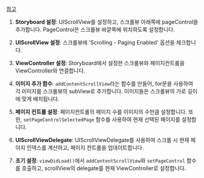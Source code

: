 [참고](https://fomaios.tistory.com/entry/Swift-%EC%8A%A4%ED%81%AC%EB%A1%A4%EB%B7%B0%EB%A1%9C-%EC%9D%B4%EB%AF%B8%EC%A7%80-%ED%8E%98%EC%9D%B4%EC%A7%80%EC%B2%98%EB%9F%BC-%EB%84%98%EA%B8%B0%EA%B8%B0Image-Paging-with-UIScrollView)
1. **Storyboard 설정**: UIScrollView를 설정하고, 스크롤뷰 아래쪽에 pageControl을 추가합니다. PageControl은 스크롤뷰 바깥쪽에 위치하도록 설정합니다​[](https://fomaios.tistory.com/entry/Swift-%EC%8A%A4%ED%81%AC%EB%A1%A4%EB%B7%B0%EB%A1%9C-%EC%9D%B4%EB%AF%B8%EC%A7%80-%ED%8E%98%EC%9D%B4%EC%A7%80%EC%B2%98%EB%9F%BC-%EB%84%98%EA%B8%B0%EA%B8%B0Image-Paging-with-UIScrollView#:~:text=,PageControl%EC%9D%80%20%EC%8A%A4%ED%81%AC%EB%A1%A4%EB%B7%B0%20%EB%B0%94%EA%B9%A5%EC%AA%BD%EC%97%90%20%EC%9C%84%EC%B9%98%ED%95%98%EA%B2%8C%20%EC%84%B8%ED%8C%85%ED%95%B4%EC%A3%BC%EC%84%B8%EC%9A%94)​.
    
2. **UIScrollView 설정**: 스크롤뷰에 'Scrolling - Paging Enabled' 옵션을 체크합니다​[](https://fomaios.tistory.com/entry/Swift-%EC%8A%A4%ED%81%AC%EB%A1%A4%EB%B7%B0%EB%A1%9C-%EC%9D%B4%EB%AF%B8%EC%A7%80-%ED%8E%98%EC%9D%B4%EC%A7%80%EC%B2%98%EB%9F%BC-%EB%84%98%EA%B8%B0%EA%B8%B0Image-Paging-with-UIScrollView#:~:text=%EA%B7%B8%EB%A6%AC%EA%B3%A4%20%EC%8A%A4%ED%81%AC%EB%A1%A4%EB%B7%B0%EB%A5%BC%20%ED%81%B4%EB%A6%AD%ED%95%98%EC%85%94%EC%84%9C%20Scrolling%20,Paging%20Enabled%EB%A5%BC%20%EC%B2%B4%ED%81%AC%ED%95%B4%EC%A3%BC%EC%84%B8%EC%9A%94)​.
    
3. **ViewController 설정**: Storyboard에서 설정한 스크롤뷰와 페이지컨트롤을 ViewController와 연결합니다​[](https://fomaios.tistory.com/entry/Swift-%EC%8A%A4%ED%81%AC%EB%A1%A4%EB%B7%B0%EB%A1%9C-%EC%9D%B4%EB%AF%B8%EC%A7%80-%ED%8E%98%EC%9D%B4%EC%A7%80%EC%B2%98%EB%9F%BC-%EB%84%98%EA%B8%B0%EA%B8%B0Image-Paging-with-UIScrollView#:~:text=,IBOutlet%20weak%20var%20scrollView%3A%20UIScrollView)​.
    
4. **이미지 추가 함수**: `addContentScrollView`라는 함수를 만들어, for문을 사용하여 각 이미지를 스크롤뷰의 subView로 추가합니다. 이미지들은 스크롤뷰의 가로 길이에 맞게 배치됩니다​[](https://fomaios.tistory.com/entry/Swift-%EC%8A%A4%ED%81%AC%EB%A1%A4%EB%B7%B0%EB%A1%9C-%EC%9D%B4%EB%AF%B8%EC%A7%80-%ED%8E%98%EC%9D%B4%EC%A7%80%EC%B2%98%EB%9F%BC-%EB%84%98%EA%B8%B0%EA%B8%B0Image-Paging-with-UIScrollView)​.
    
5. **페이지 컨트롤 설정**: 페이지컨트롤의 페이지 수를 이미지의 수만큼 설정합니다​[](https://fomaios.tistory.com/entry/Swift-%EC%8A%A4%ED%81%AC%EB%A1%A4%EB%B7%B0%EB%A1%9C-%EC%9D%B4%EB%AF%B8%EC%A7%80-%ED%8E%98%EC%9D%B4%EC%A7%80%EC%B2%98%EB%9F%BC-%EB%84%98%EA%B8%B0%EA%B8%B0Image-Paging-with-UIScrollView#:~:text=%EA%B7%B8%20%EB%8B%A4%EC%9D%8C%EC%9C%BC%EB%A1%A0%20%ED%8E%98%EC%9D%B4%EC%A7%80%EC%BB%A8%ED%8A%B8%EB%A1%A4%EC%9D%84%20%EC%84%B8%ED%8C%85%ED%95%B4%EC%A3%BC%EA%B2%A0%EC%8A%B5%EB%8B%88%EB%8B%A4,count)​. 또한, `setPageControlSelectedPage` 함수를 사용하여 현재 선택된 페이지를 설정합니다​[](https://fomaios.tistory.com/entry/Swift-%EC%8A%A4%ED%81%AC%EB%A1%A4%EB%B7%B0%EB%A1%9C-%EC%9D%B4%EB%AF%B8%EC%A7%80-%ED%8E%98%EC%9D%B4%EC%A7%80%EC%B2%98%EB%9F%BC-%EB%84%98%EA%B8%B0%EA%B8%B0Image-Paging-with-UIScrollView#:~:text=%EA%B7%B8%EB%A6%AC%EA%B3%A4%20setPageContrrolSelectedPage%28currentPage%3AInt%29%20%ED%95%A8%EC%88%98%EB%A5%BC%20%EB%A7%8C%EB%93%A4%EC%96%B4%EC%A4%8D%EB%8B%88%EB%8B%A4,currentPage%20%3D%20currentPage)​.
    
6. **UIScrollViewDelegate**: UIScrollViewDelegate를 사용하여 스크롤 시 현재 페이지 인덱스를 계산하고, 페이지 컨트롤을 업데이트합니다​[](https://fomaios.tistory.com/entry/Swift-%EC%8A%A4%ED%81%AC%EB%A1%A4%EB%B7%B0%EB%A1%9C-%EC%9D%B4%EB%AF%B8%EC%A7%80-%ED%8E%98%EC%9D%B4%EC%A7%80%EC%B2%98%EB%9F%BC-%EB%84%98%EA%B8%B0%EA%B8%B0Image-Paging-with-UIScrollView)​.
    
7. **초기 설정**: `viewDidLoad()`에서 `addContentScrollView`와 `setPageControl` 함수를 호출하고, scrollView의 delegate를 현재 ViewController로 설정합니다​[](https://fomaios.tistory.com/entry/Swift-%EC%8A%A4%ED%81%AC%EB%A1%A4%EB%B7%B0%EB%A1%9C-%EC%9D%B4%EB%AF%B8%EC%A7%80-%ED%8E%98%EC%9D%B4%EC%A7%80%EC%B2%98%EB%9F%BC-%EB%84%98%EA%B8%B0%EA%B8%B0Image-Paging-with-UIScrollView)​.